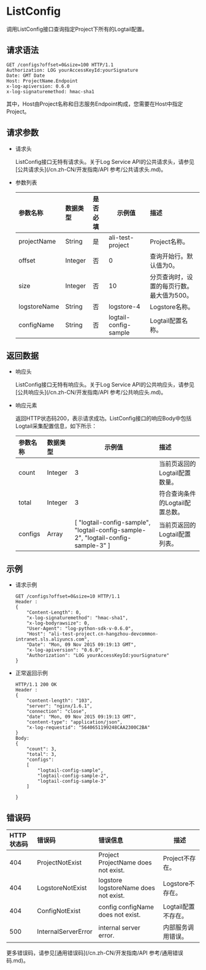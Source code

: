 # ListConfig

调用ListConfig接口查询指定Project下所有的Logtail配置。

## 请求语法

```
GET /configs?offset=0&size=100 HTTP/1.1
Authorization: LOG yourAccessKeyId:yourSignature 
Date: GMT Date
Host: ProjectName.Endpoint
x-log-apiversion: 0.6.0
x-log-signaturemethod: hmac-sha1
```

其中，Host由Project名称和日志服务Endpoint构成，您需要在Host中指定Project。

## 请求参数

-   请求头

    ListConfig接口无特有请求头。关于Log Service API的公共请求头，请参见[公共请求头](/cn.zh-CN/开发指南/API 参考/公共请求头.md)。

-   参数列表

    |参数名称|数据类型|是否必填|示例值|描述|
    |:---|:---|:---|---|:-|
    |projectName|String|是|ali-test-project|Project名称。|
    |offset|Integer|否|0|查询开始行。默认值为0。|
    |size|Integer|否|10|分页查询时，设置的每页行数。最大值为500。|
    |logstoreName|String|否|logstore-4|Logstore名称。|
    |configName|String|否|logtail-config-sample|Logtail配置名称。|


## 返回数据

-   响应头

    ListConfig接口无特有响应头。关于Log Service API的公共响应头，请参见[公共响应头](/cn.zh-CN/开发指南/API 参考/公共响应头.md)。

-   响应元素

    返回HTTP状态码200，表示请求成功。ListConfig接口的响应Body中包括Logtail采集配置信息，如下所示：

    |参数名称|数据类型|示例值|描述|
    |:---|:---|---|:-|
    |count|Integer|3|当前页返回的Logtail配置数量。|
    |total|Integer|3|符合查询条件的Logtail配置总数。|
    |configs|Array|\[ "logtail-config-sample", "logtail-config-sample-2", "logtail-config-sample-3" \]|当前页返回的Logtail配置列表。|


## 示例

-   请求示例

    ```
    GET /configs?offset=0&size=10 HTTP/1.1
    Header :
    {
        "Content-Length": 0, 
        "x-log-signaturemethod": "hmac-sha1", 
        "x-log-bodyrawsize": 0, 
        "User-Agent": "log-python-sdk-v-0.6.0", 
        "Host": "ali-test-project.cn-hangzhou-devcommon-intranet.sls.aliyuncs.com", 
        "Date": "Mon, 09 Nov 2015 09:19:13 GMT", 
        "x-log-apiversion": "0.6.0", 
        "Authorization": "LOG yourAccessKeyId:yourSignature"
    }
    ```

-   正常返回示例

    ```
    HTTP/1.1 200 OK
    Header :
    {
        "content-length": "103", 
        "server": "nginx/1.6.1", 
        "connection": "close", 
        "date": "Mon, 09 Nov 2015 09:19:13 GMT", 
        "content-type": "application/json", 
        "x-log-requestid": "5640651199248CAA2300C2BA"
    }
    Body:
    {
        "count": 3, 
        "total": 3,
        "configs": 
        [
            "logtail-config-sample", 
            "logtail-config-sample-2", 
            "logtail-config-sample-3"
        ]
    
    }
    ```


## 错误码

|HTTP状态码|错误码|错误信息|描述|
|:------|:--|:---|--|
|404|ProjectNotExist|Project ProjectName does not exist.|Project不存在。|
|404|LogstoreNotExist|logstore logstoreName does not exist.|Logstore不存在。|
|404|ConfigNotExist|config configName does not exist.|Logtail配置不存在。|
|500|InternalServerError|internal server error.|内部服务调用错误。|

更多错误码，请参见[通用错误码](/cn.zh-CN/开发指南/API 参考/通用错误码.md)。

